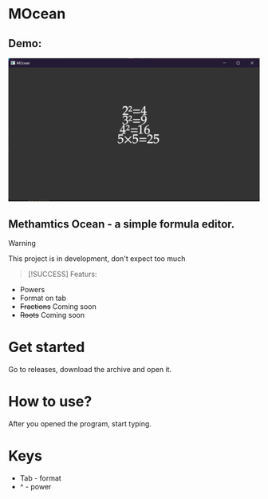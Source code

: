 # MOcean

## Demo:
![Image](image.png)

## Methamtics Ocean - a simple formula editor.


> [!WARNING]
> This project is in development, don't expect too much

> [!SUCCESS]
> Featurs:
- Powers
- Format on tab
- ~~Fractions~~ Coming soon
- ~~Roots~~ Coming soon

# Get started
Go to releases, download the archive and open it.

# How to use?
After you opened the program, start typing.

# Keys
- Tab - format
- ^ - power
